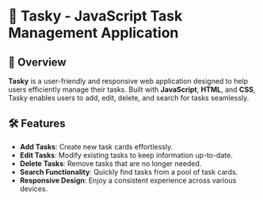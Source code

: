 # 📝 Tasky - JavaScript Task Management Application

## 🌟 Overview

**Tasky** is a user-friendly and responsive web application designed to help users efficiently manage their tasks. Built with **JavaScript**, **HTML**, and **CSS**, Tasky enables users to add, edit, delete, and search for tasks seamlessly. 

## 🛠️ Features

- **Add Tasks**: Create new task cards effortlessly. 
- **Edit Tasks**: Modify existing tasks to keep information up-to-date. 
- **Delete Tasks**: Remove tasks that are no longer needed. 
- **Search Functionality**: Quickly find tasks from a pool of task cards.
- **Responsive Design**: Enjoy a consistent experience across various devices.

